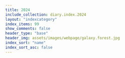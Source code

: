 ```yaml
---
title: 2024
include_collection: diary.index.2024
layout: "indexcategory"
index_items: 99
show_comments: false
header_type: "base"
header_img: assets/images/webpage/galaxy.forest.jpg
index_sort: "name"
index_sort_asc: false
---
```

